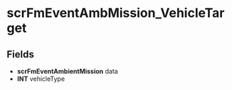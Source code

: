 # scrFmEventAmbMission_VehicleTarget

## Fields
* **scrFmEventAmbientMission** data
* **INT** vehicleType